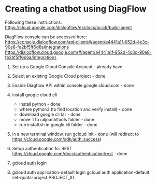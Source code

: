# Creating a chatbot using DiagFlow
Following these instructions:
https://cloud.google.com/dialogflow/es/docs/quick/build-agent

DiagFlow console can be accessed here:
https://console.dialogflow.com/api-client/#/agent/a4441a1f-952d-4c3c-90e8-fe2bf5ff6d6a/integrations
https://dialogflow.cloud.google.com/#/agent/a4441a1f-952d-4c3c-90e8-fe2bf5ff6d6a/integrations

1. Set up a Google Cloud Console Account - already have
2. Select an existing Google Cloud project - done
3. Enable Diagflow API within console.google.cloud.com - done
4. Install google cloud cli
   - install python - done
   - where python3 (to find location and verify install) - done
   - download google cli tar - done
   - move it to raljoach\tools folder - done
   - run install.sh in google cli folder - done
5. In a new terminal window, run 
   gcloud init - done (will redirect to https://cloud.google.com/sdk/auth_success)

6. Setup authentication for REST
   https://cloud.google.com/docs/authentication/rest - done

7. gcloud auth login
8. gcloud auth application-default login
   gcloud auth application-default set-quota-project PROJECT_ID
